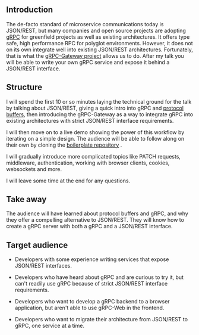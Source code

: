 ## Introduction

The de-facto standard of microservice communications today is JSON/REST,
but many companies and open source projects are adopting
[gRPC](https://grpc.io/) for greenfield projects as well as existing
architectures. It offers type safe, high performance RPC for polyglot
environments. However, it does not on its own integrate well into existing
JSON/REST architectures. Fortunately, that is what the
[gRPC-Gateway project](https://github.com/grpc-ecosystem/grpc-gateway/) allows
us to do. After my talk you will be able to write your own gRPC service and
expose it behind a JSON/REST interface.

## Structure

I will spend the first 10 or so minutes laying the technical ground for the talk
by talking about JSON/REST, giving a quick intro into gRPC and
[protocol buffers](https://developers.google.com/protocol-buffers/), then
introducing the gRPC-Gateway as a way to integrate gRPC into existing
architectures with strict JSON/REST interface requirements.

I will then move on to a live demo showing the power of this workflow by
iterating on a simple design. The audience will be able to follow along on their
own by cloning the
[boilerplate repository](https://github.com/johanbrandhorst/grpc-gateway-boilerplate)
.

I will gradually introduce more complicated topics like PATCH requests,
middleware, authentication, working with browser clients, cookies, websockets
and more.

I will leave some time at the end for any questions.

## Take away

The audience will have learned about protocol buffers and gRPC, and why they
offer a compelling alternative to JSON/REST. They will know how to create a
gRPC server with both a gRPC and a JSON/REST interface.

## Target audience

- Developers with some experience writing services that expose JSON/REST
  interfaces.

- Developers who have heard about gRPC and are curious to try it, but can't
  readily use gRPC because of strict JSON/REST interface requirements.

- Developers who want to develop a gRPC backend to a browser application, but
  aren't able to use gRPC-Web in the frontend.

- Developers who want to migrate their architecture from JSON/REST to gRPC, one
  service at a time.
